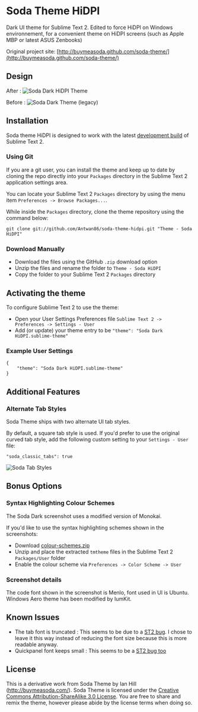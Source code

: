 # Soda Theme HiDPI

Dark UI theme for Sublime Text 2.
Edited to force HiDPI on Windows environnement, for a convenient theme on HiDPI screens (such as Apple MBP or latest ASUS Zenbooks)

Original project site: [http://buymeasoda.github.com/soda-theme/](http://buymeasoda.github.com/soda-theme/)

## Design

After :
![Soda Dark HiDPI Theme](http://i.imgur.com/UfzCu.png)

Before :
![Soda Dark Theme (legacy)](http://i.imgur.com/bc7jp.png)

## Installation

Soda theme HiDPI is designed to work with the latest [development build](http://www.sublimetext.com/dev) of Sublime Text 2.

### Using Git

If you are a git user, you can install the theme and keep up to date by cloning the repo directly into your `Packages` directory in the Sublime Text 2 application settings area.

You can locate your Sublime Text 2 `Packages` directory by using the menu item `Preferences -> Browse Packages...`.

While inside the `Packages` directory, clone the theme repository using the command below:

    git clone git://github.com/Antwan86/soda-theme-hidpi.git "Theme - Soda HiDPI"

### Download Manually

* Download the files using the GitHub `.zip` download option
* Unzip the files and rename the folder to `Theme - Soda HiDPI`
* Copy the folder to your Sublime Text 2 `Packages` directory

## Activating the theme

To configure Sublime Text 2 to use the theme:

* Open your User Settings Preferences file `Sublime Text 2 -> Preferences -> Settings - User`
* Add (or update) your theme entry to be `"theme": "Soda Dark HiDPI.sublime-theme"`

### Example User Settings

    {
        "theme": "Soda Dark HiDPI.sublime-theme"
    }

## Additional Features

### Alternate Tab Styles

Soda Theme ships with two alternate UI tab styles.

By default, a square tab style is used. If you'd prefer to use the original curved tab style, add the following custom setting to your `Settings - User` file:

    "soda_classic_tabs": true

![Soda Tab Styles](http://buymeasoda.github.com/soda-theme/images/features/multiple-tab-styles.png)

## Bonus Options

### Syntax Highlighting Colour Schemes

The Soda Dark screenshot uses a modified version of Monokai.

If you'd like to use the syntax highlighting schemes shown in the screenshots: 

* Download [colour-schemes.zip](http://buymeasoda.github.com/soda-theme/extras/colour-schemes.zip)
* Unzip and place the extracted `tmtheme` files in the Sublime Text 2 `Packages/User` folder
* Enable the colour scheme via `Preferences -> Color Scheme -> User`

### Screenshot details

The code font shown in the screenshot is Menlo, font used in UI is Ubuntu. Windows Aero theme has been modified by IumKit.

## Known Issues

* The tab font is truncated : This seems to be due to a [ST2 bug](http://www.sublimetext.com/forum/viewtopic.php?f=3&t=8889). I chose to leave it this way instead of reducing the font size because this is more readable anyway.
* Quickpanel font keeps small : This seems to be a [ST2 bug too](http://www.sublimetext.com/forum/viewtopic.php?f=2&t=4852)

## License

This is a derivative work from Soda Theme by Ian Hill (http://buymeasoda.com/). Soda Theme is licensed under the [Creative Commons Attribution-ShareAlike 3.0 License](http://creativecommons.org/licenses/by-sa/3.0/). You are free to share and remix the theme, however please abide by the license terms when doing so.